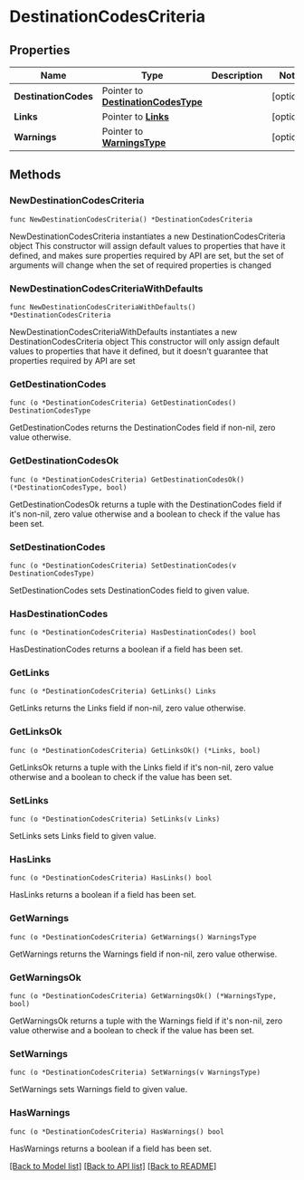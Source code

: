 # DestinationCodesCriteria

## Properties

Name | Type | Description | Notes
------------ | ------------- | ------------- | -------------
**DestinationCodes** | Pointer to [**DestinationCodesType**](DestinationCodesType.md) |  | [optional] 
**Links** | Pointer to [**Links**](Links.md) |  | [optional] 
**Warnings** | Pointer to [**WarningsType**](WarningsType.md) |  | [optional] 

## Methods

### NewDestinationCodesCriteria

`func NewDestinationCodesCriteria() *DestinationCodesCriteria`

NewDestinationCodesCriteria instantiates a new DestinationCodesCriteria object
This constructor will assign default values to properties that have it defined,
and makes sure properties required by API are set, but the set of arguments
will change when the set of required properties is changed

### NewDestinationCodesCriteriaWithDefaults

`func NewDestinationCodesCriteriaWithDefaults() *DestinationCodesCriteria`

NewDestinationCodesCriteriaWithDefaults instantiates a new DestinationCodesCriteria object
This constructor will only assign default values to properties that have it defined,
but it doesn't guarantee that properties required by API are set

### GetDestinationCodes

`func (o *DestinationCodesCriteria) GetDestinationCodes() DestinationCodesType`

GetDestinationCodes returns the DestinationCodes field if non-nil, zero value otherwise.

### GetDestinationCodesOk

`func (o *DestinationCodesCriteria) GetDestinationCodesOk() (*DestinationCodesType, bool)`

GetDestinationCodesOk returns a tuple with the DestinationCodes field if it's non-nil, zero value otherwise
and a boolean to check if the value has been set.

### SetDestinationCodes

`func (o *DestinationCodesCriteria) SetDestinationCodes(v DestinationCodesType)`

SetDestinationCodes sets DestinationCodes field to given value.

### HasDestinationCodes

`func (o *DestinationCodesCriteria) HasDestinationCodes() bool`

HasDestinationCodes returns a boolean if a field has been set.

### GetLinks

`func (o *DestinationCodesCriteria) GetLinks() Links`

GetLinks returns the Links field if non-nil, zero value otherwise.

### GetLinksOk

`func (o *DestinationCodesCriteria) GetLinksOk() (*Links, bool)`

GetLinksOk returns a tuple with the Links field if it's non-nil, zero value otherwise
and a boolean to check if the value has been set.

### SetLinks

`func (o *DestinationCodesCriteria) SetLinks(v Links)`

SetLinks sets Links field to given value.

### HasLinks

`func (o *DestinationCodesCriteria) HasLinks() bool`

HasLinks returns a boolean if a field has been set.

### GetWarnings

`func (o *DestinationCodesCriteria) GetWarnings() WarningsType`

GetWarnings returns the Warnings field if non-nil, zero value otherwise.

### GetWarningsOk

`func (o *DestinationCodesCriteria) GetWarningsOk() (*WarningsType, bool)`

GetWarningsOk returns a tuple with the Warnings field if it's non-nil, zero value otherwise
and a boolean to check if the value has been set.

### SetWarnings

`func (o *DestinationCodesCriteria) SetWarnings(v WarningsType)`

SetWarnings sets Warnings field to given value.

### HasWarnings

`func (o *DestinationCodesCriteria) HasWarnings() bool`

HasWarnings returns a boolean if a field has been set.


[[Back to Model list]](../README.md#documentation-for-models) [[Back to API list]](../README.md#documentation-for-api-endpoints) [[Back to README]](../README.md)


